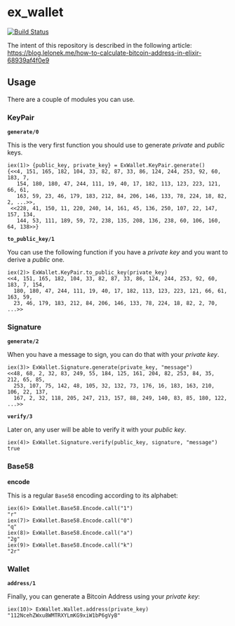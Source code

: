 # ex_wallet

[![Build Status](https://travis-ci.com/KamilLelonek/ex_wallet.svg?token=f2crVURbhKfHsgpJjedn&branch=master)](https://travis-ci.com/KamilLelonek/ex_wallet)

The intent of this repository is described in the following article: https://blog.lelonek.me/how-to-calculate-bitcoin-address-in-elixir-68939af4f0e9

## Usage

There are a couple of modules you can use.

### KeyPair

**`generate/0`**

This is the very first function you should use to generate _private_ and _public_ keys.

    iex(1)> {public_key, private_key} = ExWallet.KeyPair.generate()
    {<<4, 151, 165, 182, 104, 33, 82, 87, 33, 86, 124, 244, 253, 92, 60, 183, 7,
       154, 180, 180, 47, 244, 111, 19, 40, 17, 182, 113, 123, 223, 121, 66, 61,
       163, 59, 23, 46, 179, 183, 212, 84, 206, 146, 133, 78, 224, 18, 82, 2, ...>>,
     <<228, 41, 150, 11, 220, 240, 14, 161, 45, 136, 250, 107, 22, 147, 157, 134,
       144, 53, 111, 189, 59, 72, 238, 135, 208, 136, 238, 60, 106, 160, 64, 138>>}

**`to_public_key/1`**

You can use the following function if you have a _private key_ and you want to derive a _public_ one.

    iex(2)> ExWallet.KeyPair.to_public_key(private_key)
    <<4, 151, 165, 182, 104, 33, 82, 87, 33, 86, 124, 244, 253, 92, 60, 183, 7, 154,
      180, 180, 47, 244, 111, 19, 40, 17, 182, 113, 123, 223, 121, 66, 61, 163, 59,
      23, 46, 179, 183, 212, 84, 206, 146, 133, 78, 224, 18, 82, 2, 70, ...>>

### Signature

**`generate/2`**

When you have a message to sign, you can do that with your _private key_.

    iex(3)> ExWallet.Signature.generate(private_key, "message")
    <<48, 68, 2, 32, 83, 249, 55, 184, 125, 161, 204, 82, 253, 84, 35, 212, 65, 85,
      253, 107, 75, 142, 48, 105, 32, 132, 73, 176, 16, 183, 163, 210, 106, 22, 137,
      167, 2, 32, 118, 205, 247, 213, 157, 88, 249, 140, 83, 85, 180, 122, ...>>

**`verify/3`**

Later on, any user will be able to verify it with your _public key_.

    iex(4)> ExWallet.Signature.verify(public_key, signature, "message")
    true

### Base58

**encode**

This is a regular `Base58` encoding according to its alphabet:

    iex(6)> ExWallet.Base58.Encode.call("1")
    "r"
    iex(7)> ExWallet.Base58.Encode.call("0")
    "q"
    iex(8)> ExWallet.Base58.Encode.call("a")
    "2g"
    iex(9)> ExWallet.Base58.Encode.call("k")
    "2r"

### Wallet

**`address/1`**

Finally, you can generate a Bitcoin Address using your _private key_:

    iex(10)> ExWallet.Wallet.address(private_key)
    "112NcehZWxu8WMTRXYLmKG9xiW1bP6gVyB"
